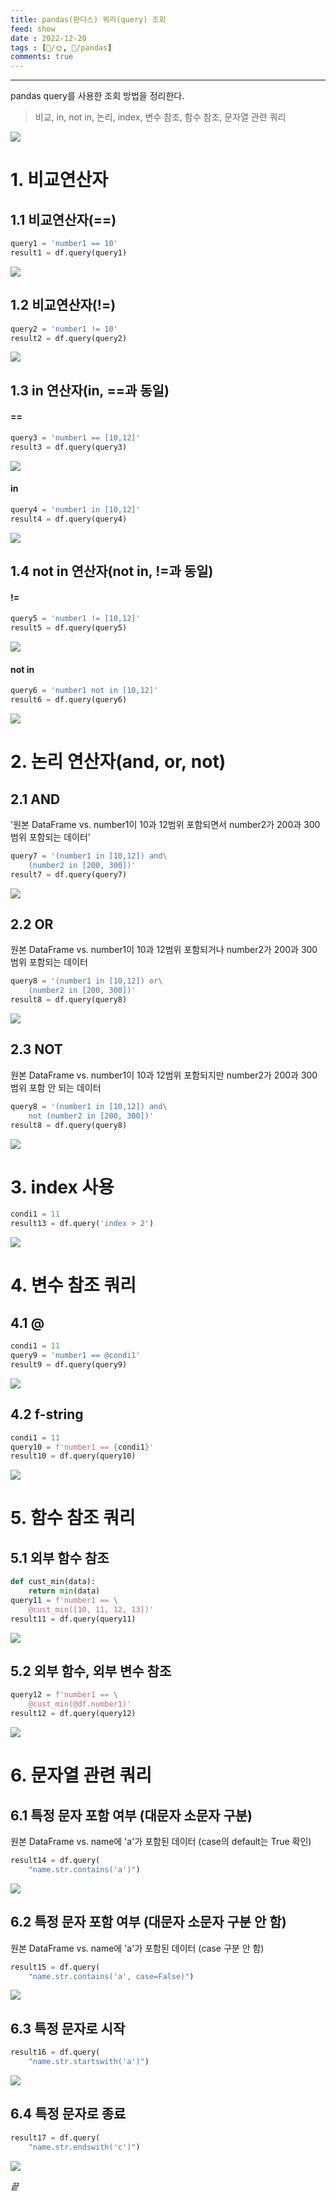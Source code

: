 ```yaml
---
title: pandas(판다스) 쿼리(query) 조회
feed: show
date : 2022-12-20
tags : [📝️/🌞️, 🐍/pandas]
comments: true
---
```


---

pandas query를 사용한 조회 방법을 정리한다.
> 비교, in, not in, 논리, index, 변수 참조, 함수 참조, 문자열 관련 쿼리

![](/attachments/Pasted_image_20221221073033.png)

# 1. 비교연산자
## 1.1 비교연산자(\=\=)

``` python
query1 = 'number1 == 10'
result1 = df.query(query1)
```
![](/attachments/Pasted_image_20221221073055.png)

## 1.2 비교연산자(\!\=)

``` python
query2 = 'number1 != 10'
result2 = df.query(query2)
```
![](/attachments/Pasted_image_20221221073218.png)

## 1.3 in 연산자(in, \=\=과 동일)
#### \=\=

``` python
query3 = 'number1 == [10,12]'
result3 = df.query(query3)
```
![](/attachments/Pasted_image_20221221073300.png)

#### in

``` python
query4 = 'number1 in [10,12]'
result4 = df.query(query4)
```
![](/attachments/Pasted_image_20221221073402.png)


## 1.4 not in 연산자(not in, \!\=과 동일)
#### \!\=

``` python
query5 = 'number1 != [10,12]'
result5 = df.query(query5)
```
![](/attachments/Pasted_image_20221221073550.png)

#### not in

``` python
query6 = 'number1 not in [10,12]'
result6 = df.query(query6)
```
![](/attachments/Pasted_image_20221221073550.png)

# 2. 논리 연산자(and, or, not)
## 2.1 AND
'원본 DataFrame vs. number1이 10과 12범위 포함되면서 number2가 200과 300범위 포함되는 데이터'
``` python
query7 = '(number1 in [10,12]) and\
	(number2 in [200, 300])'
result7 = df.query(query7)
```
![](/attachments/Pasted_image_20221221073936.png)

## 2.2 OR
원본 DataFrame vs. number1이 10과 12범위 포함되거나 number2가 200과 300범위 포함되는 데이터
``` python
query8 = '(number1 in [10,12]) or\
	(number2 in [200, 300])'
result8 = df.query(query8)
```
![](/attachments/Pasted_image_20221221074042.png)

## 2.3 NOT
원본 DataFrame vs. number1이 10과 12범위 포함되지만 number2가 200과 300범위 포함 안 되는 데이터
``` python
query8 = '(number1 in [10,12]) and\
	not (number2 in [200, 300])'
result8 = df.query(query8)
```
![](/attachments/Pasted_image_20221221074131.png)

# 3. index 사용

``` python
condi1 = 11
result13 = df.query('index > 2')
```
![](/attachments/Pasted_image_20221221074231.png)

# 4. 변수 참조 쿼리
## 4.1 @

``` python
condi1 = 11
query9 = 'number1 == @condi1'
result9 = df.query(query9)
```
![](/attachments/Pasted_image_20221221074321.png)

## 4.2 f-string

``` python
condi1 = 11
query10 = f'number1 == {condi1}'
result10 = df.query(query10)
```
![](/attachments/Pasted_image_20221221074408.png)

# 5. 함수 참조 쿼리
## 5.1 외부 함수 참조

``` python
def cust_min(data):
    return min(data)
query11 = f'number1 == \
	@cust_min([10, 11, 12, 13])'
result11 = df.query(query11)
```
![](/attachments/Pasted_image_20221221074554.png)

## 5.2 외부 함수, 외부 변수 참조

``` python
query12 = f'number1 == \
	@cust_min(@df.number1)'
result12 = df.query(query12)
```
![](/attachments/Pasted_image_20221221074726.png)

# 6. 문자열 관련 쿼리
## 6.1 특정 문자 포함 여부 (대문자 소문자 구분)
원본 DataFrame vs. name에 \'a\'가 포함된 데이터 (case의 default는 True 확인)
``` python
result14 = df.query(
	"name.str.contains('a')")
```
![](/attachments/Pasted_image_20221221074844.png)

## 6.2 특정 문자 포함 여부 (대문자 소문자 구분 안 함)
원본 DataFrame vs. name에 \'a\'가 포함된 데이터 (case 구분 안 함)
``` python
result15 = df.query(
	"name.str.contains('a', case=False)")
```
![](/attachments/Pasted_image_20221221075002.png)

## 6.3 특정 문자로 시작

``` python
result16 = df.query(
	"name.str.startswith('a')")
```
![](/attachments/Pasted_image_20221221075040.png)

## 6.4 특정 문자로 종료

``` python
result17 = df.query(
	"name.str.endswith('c')")
```
![](/attachments/Pasted_image_20221221075115.png)


_끝_

